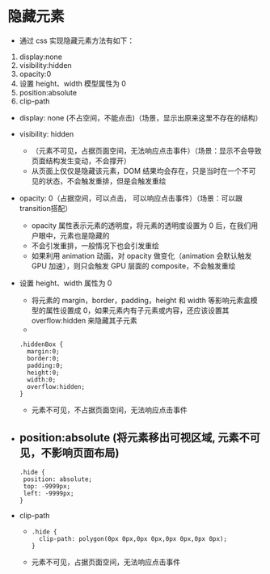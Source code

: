 # 隐藏元素
- 通过 css 实现隐藏元素方法有如下：

1. display:none
2. visibility:hidden
3. opacity:0
4. 设置 height、width 模型属性为 0
5. position:absolute
6. clip-path



- display: none (不占空间，不能点击)（场景，显示出原来这里不存在的结构）
- visibility: hidden
  - （元素不可见，占据页面空间，无法响应点击事件）（场景：显示不会导致页面结构发生变动，不会撑开）
  - 从页面上仅仅是隐藏该元素，DOM 结果均会存在，只是当时在一个不可见的状态，不会触发重排，但是会触发重绘

- opacity: 0（占据空间，可以点击， 可以响应点击事件）（场景：可以跟transition搭配）
  - opacity 属性表示元素的透明度，将元素的透明度设置为 0 后，在我们用户眼中，元素也是隐藏的
  - 不会引发重排，一般情况下也会引发重绘
  - 如果利用 animation 动画，对 opacity 做变化（animation 会默认触发 GPU 加速），则只会触发 GPU 层面的 composite，不会触发重绘
- 设置 height、width 属性为 0
  - 将元素的 margin，border，padding，height 和 width 等影响元素盒模型的属性设置成 0，如果元素内有子元素或内容，还应该设置其 overflow:hidden 来隐藏其子元素
  - 
  ```
  .hiddenBox {
    margin:0;     
    border:0;
    padding:0;
    height:0;
    width:0;
    overflow:hidden;
  }
  ```
  - 元素不可见，不占据页面空间，无法响应点击事件
- position:absolute (将元素移出可视区域, 元素不可见，不影响页面布局)
  - 
  ```
  .hide {
   position: absolute;
   top: -9999px;
   left: -9999px;
  }
  ```
- clip-path
  - ```
    .hide {
      clip-path: polygon(0px 0px,0px 0px,0px 0px,0px 0px);
    }
    ```
  - 元素不可见，占据页面空间，无法响应点击事件

